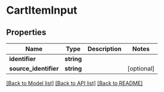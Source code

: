 # CartItemInput

## Properties
Name | Type | Description | Notes
------------ | ------------- | ------------- | -------------
**identifier** | **string** |  | 
**source_identifier** | **string** |  | [optional] 

[[Back to Model list]](../../README.md#documentation-for-models) [[Back to API list]](../../README.md#documentation-for-api-endpoints) [[Back to README]](../../README.md)


